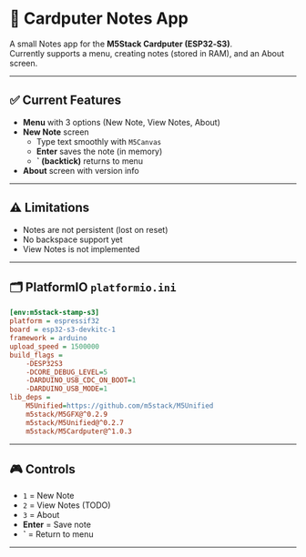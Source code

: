 # 📝 Cardputer Notes App 

A small Notes app for the **M5Stack Cardputer (ESP32‑S3)**.  
Currently supports a menu, creating notes (stored in RAM), and an About screen.

---

## ✅ Current Features
- **Menu** with 3 options (New Note, View Notes, About)
- **New Note** screen
  - Type text smoothly with `M5Canvas`
  - **Enter** saves the note (in memory)
  - **` (backtick)** returns to menu
- **About** screen with version info

---

## ⚠️ Limitations
- Notes are not persistent (lost on reset)
- No backspace support yet
- View Notes is not implemented

---

## 🗂️ PlatformIO `platformio.ini`
```ini
[env:m5stack-stamp-s3]
platform = espressif32
board = esp32-s3-devkitc-1
framework = arduino
upload_speed = 1500000
build_flags = 
    -DESP32S3
    -DCORE_DEBUG_LEVEL=5
    -DARDUINO_USB_CDC_ON_BOOT=1
    -DARDUINO_USB_MODE=1
lib_deps = 
    M5Unified=https://github.com/m5stack/M5Unified
    m5stack/M5GFX@^0.2.9
    m5stack/M5Unified@^0.2.7
    m5stack/M5Cardputer@^1.0.3
```

---

## 🎮 Controls
- `1` = New Note
- `2` = View Notes (TODO)
- `3` = About
- **Enter** = Save note
- **`** = Return to menu

---
